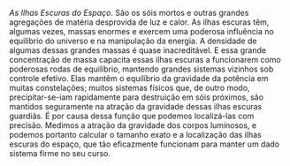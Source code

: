 *As Ilhas Escuras do Espaço*. São os sóis mortos e outras grandes agregações de matéria desprovida de luz e calor. As ilhas escuras têm, algumas vezes, massas enormes e exercem uma poderosa influência no equilíbrio do universo e na manipulação da energia. A densidade de algumas dessas grandes massas é quase inacreditável. E essa grande concentração de massa capacita essas ilhas escuras a funcionarem como poderosas rodas de equilíbrio, mantendo grandes sistemas vizinhos sob controle efetivo. Elas mantêm o equilíbrio da gravidade da potência em muitas constelações; muitos sistemas físicos que, de outro modo, precipitar-se-iam rapidamente para destruição em sóis próximos, são mantidos  seguramente na atração da gravidade dessas ilhas escuras guardiãs. É por causa dessa função que podemos localizá-las com precisão. Medimos a atração da gravidade dos corpos luminosos, e podemos portanto calcular o tamanho exato e a localização das ilhas escuras do espaço, que tão eficazmente funcionam para manter um dado sistema firme no seu curso.